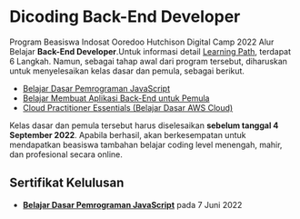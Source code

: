 # Dicoding Back-End Developer

Program Beasiswa Indosat Ooredoo Hutchison Digital Camp 2022 Alur Belajar **Back-End Developer**.Untuk informasi detail [Learning Path](https://www.dicoding.com/learningpaths/41), terdapat 6 Langkah. Namun, sebagai tahap awal dari program tersebut, diharuskan untuk menyelesaikan kelas dasar dan pemula, sebagai berikut.

- [Belajar Dasar Pemrograman JavaScript](https://www.dicoding.com/academies/256)
- [Belajar Membuat Aplikasi Back-End untuk Pemula](https://www.dicoding.com/academies/261)
- [Cloud Practitioner Essentials (Belajar Dasar AWS Cloud)](https://www.dicoding.com/academies/251)

Kelas dasar dan pemula tersebut harus diselesaikan **sebelum tanggal 4 September 2022**. Apabila berhasil, akan berkesempatan untuk mendapatkan beasiswa tambahan belajar coding level menengah, mahir, dan profesional secara online.

## Sertifikat Kelulusan

- **[Belajar Dasar Pemrograman JavaScript](https://www.dicoding.com/certificates/N9ZO74GJRZG5)** pada 7 Juni 2022